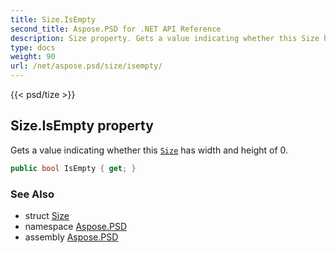 ```yaml
---
title: Size.IsEmpty
second_title: Aspose.PSD for .NET API Reference
description: Size property. Gets a value indicating whether this Size has width and height of 0
type: docs
weight: 90
url: /net/aspose.psd/size/isempty/
---
```

{{< psd/tize >}}
## Size.IsEmpty property

Gets a value indicating whether this [`Size`](../) has width and height of 0.

```csharp
public bool IsEmpty { get; }
```

### See Also

* struct [Size](../)
* namespace [Aspose.PSD](../../size/)
* assembly [Aspose.PSD](../../../)


